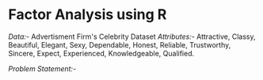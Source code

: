 # Factor Analysis using R

*Data:-* Advertisment Firm's Celebrity Dataset
*Attributes:-* Attractive, Classy, Beautiful, Elegant, Sexy, Dependable, Honest, Reliable, Trustworthy, Sincere, Expect, Experienced, Knowledgeable, Qualified.

*Problem Statement:-* 
